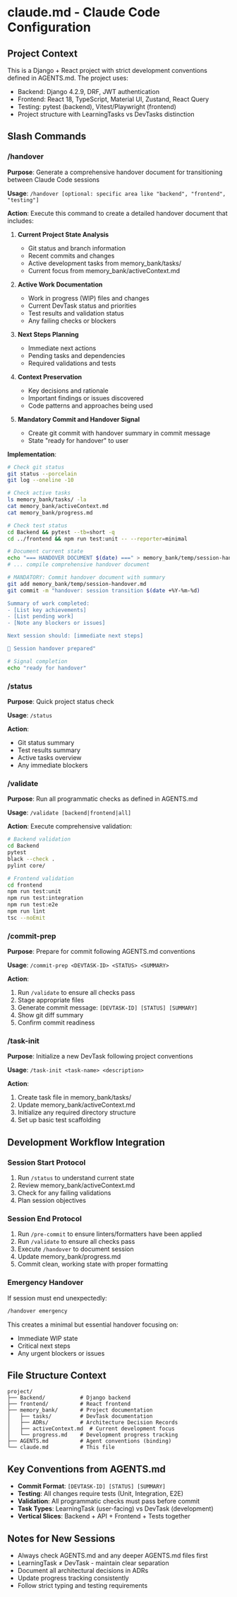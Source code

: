 # claude.md - Claude Code Configuration

## Project Context

This is a Django + React project with strict development conventions defined in AGENTS.md. The project uses:

- Backend: Django 4.2.9, DRF, JWT authentication
- Frontend: React 18, TypeScript, Material UI, Zustand, React Query
- Testing: pytest (backend), Vitest/Playwright (frontend)
- Project structure with LearningTasks vs DevTasks distinction

## Slash Commands

### /handover

**Purpose**: Generate a comprehensive handover document for transitioning between Claude Code sessions

**Usage**: `/handover [optional: specific area like "backend", "frontend", "testing"]`

**Action**: Execute this command to create a detailed handover document that includes:

1. **Current Project State Analysis**
   - Git status and branch information
   - Recent commits and changes
   - Active development tasks from memory_bank/tasks/
   - Current focus from memory_bank/activeContext.md

2. **Active Work Documentation**
   - Work in progress (WIP) files and changes
   - Current DevTask status and priorities
   - Test results and validation status
   - Any failing checks or blockers

3. **Next Steps Planning**
   - Immediate next actions
   - Pending tasks and dependencies
   - Required validations and tests

4. **Context Preservation**
   - Key decisions and rationale
   - Important findings or issues discovered
   - Code patterns and approaches being used

5. **Mandatory Commit and Handover Signal**
   - Create git commit with handover summary in commit message
   - State "ready for handover" to user

**Implementation**:

```bash
# Check git status
git status --porcelain
git log --oneline -10

# Check active tasks
ls memory_bank/tasks/ -la
cat memory_bank/activeContext.md
cat memory_bank/progress.md

# Check test status
cd Backend && pytest --tb=short -q
cd ../frontend && npm run test:unit -- --reporter=minimal

# Document current state
echo "=== HANDOVER DOCUMENT $(date) ===" > memory_bank/temp/session-handover.md
# ... compile comprehensive handover document

# MANDATORY: Commit handover document with summary
git add memory_bank/temp/session-handover.md
git commit -m "handover: session transition $(date +%Y-%m-%d)

Summary of work completed:
- [List key achievements]
- [List pending work]  
- [Note any blockers or issues]

Next session should: [immediate next steps]

🔄 Session handover prepared"

# Signal completion
echo "ready for handover"
```

### /status

**Purpose**: Quick project status check

**Usage**: `/status`

**Action**:

- Git status summary
- Test results summary
- Active tasks overview
- Any immediate blockers

### /validate

**Purpose**: Run all programmatic checks as defined in AGENTS.md

**Usage**: `/validate [backend|frontend|all]`

**Action**: Execute comprehensive validation:

```bash
# Backend validation
cd Backend
pytest
black --check .
pylint core/

# Frontend validation
cd frontend
npm run test:unit
npm run test:integration
npm run test:e2e
npm run lint
tsc --noEmit
```

### /commit-prep

**Purpose**: Prepare for commit following AGENTS.md conventions

**Usage**: `/commit-prep <DEVTASK-ID> <STATUS> <SUMMARY>`

**Action**:

1. Run `/validate` to ensure all checks pass
2. Stage appropriate files
3. Generate commit message: `[DEVTASK-ID] [STATUS] [SUMMARY]`
4. Show git diff summary
5. Confirm commit readiness

### /task-init

**Purpose**: Initialize a new DevTask following project conventions

**Usage**: `/task-init <task-name> <description>`

**Action**:

1. Create task file in memory_bank/tasks/
2. Update memory_bank/activeContext.md
3. Initialize any required directory structure
4. Set up basic test scaffolding

## Development Workflow Integration

### Session Start Protocol

1. Run `/status` to understand current state
2. Review memory_bank/activeContext.md
3. Check for any failing validations
4. Plan session objectives

### Session End Protocol

1. Run `/pre-commit` to ensure linters/formatters have been applied
2. Run `/validate` to ensure all checks pass
3. Execute `/handover` to document session
4. Update memory_bank/progress.md
5. Commit clean, working state with proper formatting

### Emergency Handover

If session must end unexpectedly:

```bash
/handover emergency
```

This creates a minimal but essential handover focusing on:

- Immediate WIP state
- Critical next steps
- Any urgent blockers or issues

## File Structure Context

```
project/
├── Backend/           # Django backend
├── frontend/          # React frontend
├── memory_bank/       # Project documentation
│   ├── tasks/         # DevTask documentation
│   ├── ADRs/          # Architecture Decision Records
│   ├── activeContext.md  # Current development focus
│   └── progress.md    # Development progress tracking
├── AGENTS.md          # Agent conventions (binding)
└── claude.md          # This file
```

## Key Conventions from AGENTS.md

- **Commit Format**: `[DEVTASK-ID] [STATUS] [SUMMARY]`
- **Testing**: All changes require tests (Unit, Integration, E2E)
- **Validation**: All programmatic checks must pass before commit
- **Task Types**: LearningTask (user-facing) vs DevTask (development)
- **Vertical Slices**: Backend + API + Frontend + Tests together

## Notes for New Sessions

- Always check AGENTS.md and any deeper AGENTS.md files first
- LearningTask ≠ DevTask - maintain clear separation
- Document all architectural decisions in ADRs
- Update progress tracking consistently
- Follow strict typing and testing requirements
